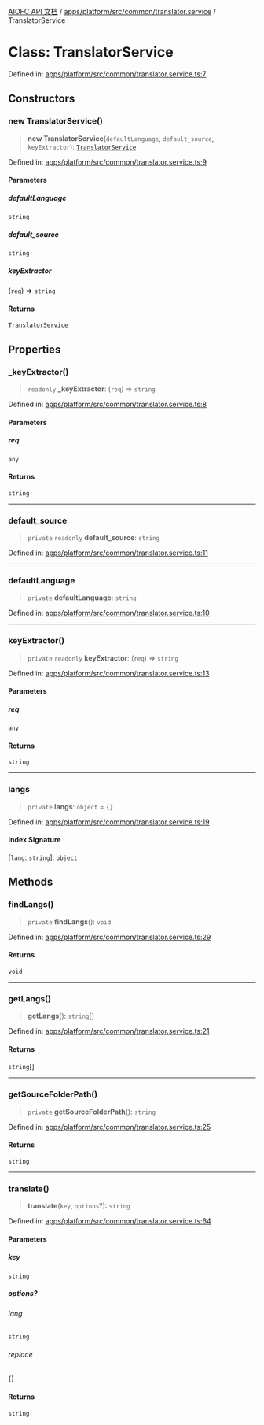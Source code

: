 [AIOFC API 文档](../../../../../../index.md) / [apps/platform/src/common/translator.service](../index.md) / TranslatorService

# Class: TranslatorService

Defined in: [apps/platform/src/common/translator.service.ts:7](https://github.com/aiofc-nx/aiofc-nx-20250117/blob/67a7c164367a9389d2ffea309275a0822750a8a2/apps/platform/src/common/translator.service.ts#L7)

## Constructors

### new TranslatorService()

> **new TranslatorService**(`defaultLanguage`, `default_source`, `keyExtractor`): [`TranslatorService`](TranslatorService.md)

Defined in: [apps/platform/src/common/translator.service.ts:9](https://github.com/aiofc-nx/aiofc-nx-20250117/blob/67a7c164367a9389d2ffea309275a0822750a8a2/apps/platform/src/common/translator.service.ts#L9)

#### Parameters

##### defaultLanguage

`string`

##### default\_source

`string`

##### keyExtractor

(`req`) => `string`

#### Returns

[`TranslatorService`](TranslatorService.md)

## Properties

### \_keyExtractor()

> `readonly` **\_keyExtractor**: (`req`) => `string`

Defined in: [apps/platform/src/common/translator.service.ts:8](https://github.com/aiofc-nx/aiofc-nx-20250117/blob/67a7c164367a9389d2ffea309275a0822750a8a2/apps/platform/src/common/translator.service.ts#L8)

#### Parameters

##### req

`any`

#### Returns

`string`

***

### default\_source

> `private` `readonly` **default\_source**: `string`

Defined in: [apps/platform/src/common/translator.service.ts:11](https://github.com/aiofc-nx/aiofc-nx-20250117/blob/67a7c164367a9389d2ffea309275a0822750a8a2/apps/platform/src/common/translator.service.ts#L11)

***

### defaultLanguage

> `private` **defaultLanguage**: `string`

Defined in: [apps/platform/src/common/translator.service.ts:10](https://github.com/aiofc-nx/aiofc-nx-20250117/blob/67a7c164367a9389d2ffea309275a0822750a8a2/apps/platform/src/common/translator.service.ts#L10)

***

### keyExtractor()

> `private` `readonly` **keyExtractor**: (`req`) => `string`

Defined in: [apps/platform/src/common/translator.service.ts:13](https://github.com/aiofc-nx/aiofc-nx-20250117/blob/67a7c164367a9389d2ffea309275a0822750a8a2/apps/platform/src/common/translator.service.ts#L13)

#### Parameters

##### req

`any`

#### Returns

`string`

***

### langs

> `private` **langs**: `object` = `{}`

Defined in: [apps/platform/src/common/translator.service.ts:19](https://github.com/aiofc-nx/aiofc-nx-20250117/blob/67a7c164367a9389d2ffea309275a0822750a8a2/apps/platform/src/common/translator.service.ts#L19)

#### Index Signature

\[`lang`: `string`\]: `object`

## Methods

### findLangs()

> `private` **findLangs**(): `void`

Defined in: [apps/platform/src/common/translator.service.ts:29](https://github.com/aiofc-nx/aiofc-nx-20250117/blob/67a7c164367a9389d2ffea309275a0822750a8a2/apps/platform/src/common/translator.service.ts#L29)

#### Returns

`void`

***

### getLangs()

> **getLangs**(): `string`[]

Defined in: [apps/platform/src/common/translator.service.ts:21](https://github.com/aiofc-nx/aiofc-nx-20250117/blob/67a7c164367a9389d2ffea309275a0822750a8a2/apps/platform/src/common/translator.service.ts#L21)

#### Returns

`string`[]

***

### getSourceFolderPath()

> `private` **getSourceFolderPath**(): `string`

Defined in: [apps/platform/src/common/translator.service.ts:25](https://github.com/aiofc-nx/aiofc-nx-20250117/blob/67a7c164367a9389d2ffea309275a0822750a8a2/apps/platform/src/common/translator.service.ts#L25)

#### Returns

`string`

***

### translate()

> **translate**(`key`, `options`?): `string`

Defined in: [apps/platform/src/common/translator.service.ts:64](https://github.com/aiofc-nx/aiofc-nx-20250117/blob/67a7c164367a9389d2ffea309275a0822750a8a2/apps/platform/src/common/translator.service.ts#L64)

#### Parameters

##### key

`string`

##### options?

###### lang

`string`

###### replace

\{\}

#### Returns

`string`
